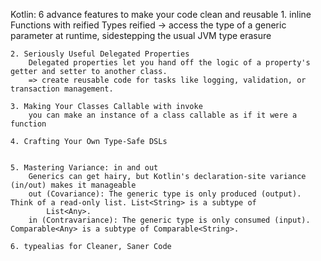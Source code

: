 Kotlin: 6 advance features to make your code clean and reusable
	1. inline Functions with reified Types
		reified -> access the type of a generic parameter at runtime, sidestepping the usual JVM type erasure
		
	2. Seriously Useful Delegated Properties
		Delegated properties let you hand off the logic of a property's getter and setter to another class.
		=> create reusable code for tasks like logging, validation, or transaction management.

	3. Making Your Classes Callable with invoke
		you can make an instance of a class callable as if it were a function

	4. Crafting Your Own Type-Safe DSLs
		

	5. Mastering Variance: in and out
		Generics can get hairy, but Kotlin's declaration-site variance (in/out) makes it manageable
		out (Covariance): The generic type is only produced (output). Think of a read-only list. List<String> is a subtype of 
			List<Any>.
		in (Contravariance): The generic type is only consumed (input). Comparable<Any> is a subtype of Comparable<String>.

	6. typealias for Cleaner, Saner Code